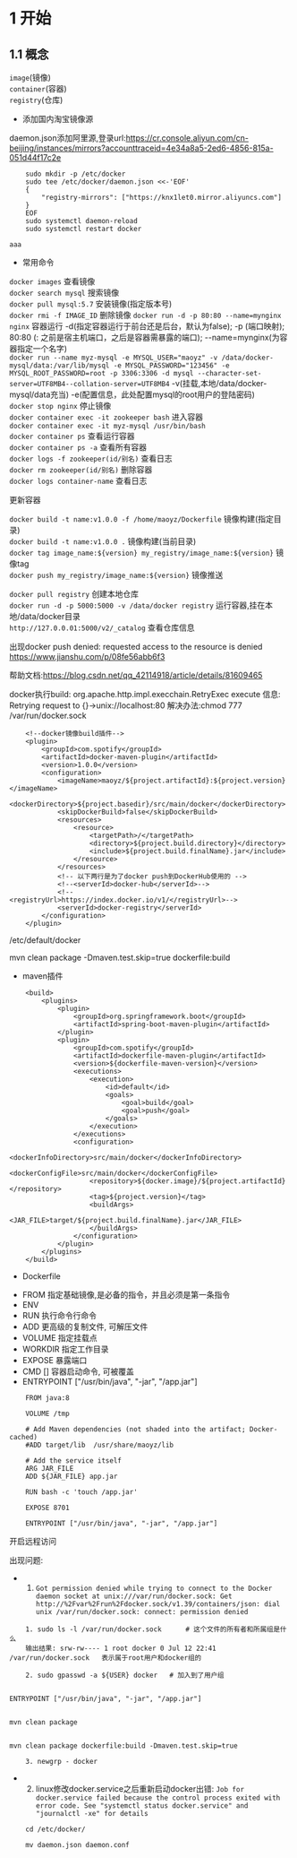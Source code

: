# 1 开始

## 1.1 概念

`image`(镜像)  
`container`(容器)  
`registry`(仓库)  

+ 添加国内淘宝镜像源

daemon.json添加阿里源,登录url:https://cr.console.aliyun.com/cn-beijing/instances/mirrors?accounttraceid=4e34a8a5-2ed6-4856-815a-051d44f17c2e  

```
    sudo mkdir -p /etc/docker
    sudo tee /etc/docker/daemon.json <<-'EOF'
    {
        "registry-mirrors": ["https://knx1let0.mirror.aliyuncs.com"]
    }
    EOF
    sudo systemctl daemon-reload
    sudo systemctl restart docker
```

    aaa

+ 常用命令

`docker images`                        查看镜像  
`docker search mysql`                  搜索镜像  
`docker pull mysql:5.7`                安装镜像(指定版本号)  
`docker rmi -f IMAGE_ID`               删除镜像
`docker run -d -p 80:80 --name=mynginx nginx`     容器运行   -d(指定容器运行于前台还是后台，默认为false);  -p (端口映射);  80:80 (: 之前是宿主机端口，之后是容器需暴露的端口);   --name=mynginx(为容器指定一个名字)  
`docker run --name myz-mysql -e MYSQL_USER="maoyz" -v /data/docker-mysql/data:/var/lib/mysql -e MYSQL_PASSWORD="123456" -e MYSQL_ROOT_PASSWORD=root -p 3306:3306 -d mysql --character-set-server=UTF8MB4--collation-server=UTF8MB4`   -v(挂载,本地/data/docker-mysql/data充当)  -e(配置信息，此处配置mysql的root用户的登陆密码)  
`docker stop nginx`                    停止镜像  
`docker container exec -it zookeeper bash`       进入容器  
`docker container exec -it myz-mysql /usr/bin/bash`  
`docker container ps`                            查看运行容器  
`docker container ps -a`                         查看所有容器  
`docker logs -f zookeeper(id/别名)`     查看日志  
`docker rm zookeeper(id/别名)`          删除容器  
`docker logs container-name`  查看日志  

更新容器  

`docker build -t name:v1.0.0 -f /home/maoyz/Dockerfile`                 镜像构建(指定目录)  
`docker build -t name:v1.0.0 .`                                         镜像构建(当前目录)  
`docker tag image_name:${version} my_registry/image_name:${version}`    镜像tag  
`docker push my_registry/image_name:${version}`                         镜像推送  

`docker pull registry`                                 创建本地仓库  
`docker run -d -p 5000:5000 -v /data/docker registry`  运行容器,挂在本地/data/docker目录  
`http://127.0.0.01:5000/v2/_catalog`                   查看仓库信息  


出现docker push denied: requested access to the resource is denied
    https://www.jianshu.com/p/08fe56abb6f3

帮助文档:https://blog.csdn.net/qq_42114918/article/details/81609465

docker执行build:  org.apache.http.impl.execchain.RetryExec execute 信息: Retrying request to {}->unix://localhost:80
解决办法:chmod 777 /var/run/docker.sock

```
    <!--docker镜像build插件-->
    <plugin>
        <groupId>com.spotify</groupId>
        <artifactId>docker-maven-plugin</artifactId>
        <version>1.0.0</version>
        <configuration>
            <imageName>maoyz/${project.artifactId}:${project.version}</imageName>
            <dockerDirectory>${project.basedir}/src/main/docker</dockerDirectory>
            <skipDockerBuild>false</skipDockerBuild>
            <resources>
                <resource>
                    <targetPath>/</targetPath>
                    <directory>${project.build.directory}</directory>
                    <include>${project.build.finalName}.jar</include>
                </resource>
            </resources>
            <!-- 以下两行是为了docker push到DockerHub使用的 -->
            <!--<serverId>docker-hub</serverId>-->
            <!--<registryUrl>https://index.docker.io/v1/</registryUrl>-->
            <serverId>docker-registry</serverId>
        </configuration>
    </plugin>

```


/etc/default/docker

mvn clean package -Dmaven.test.skip=true dockerfile:build

+ maven插件

```
    <build>
        <plugins>
            <plugin>
                <groupId>org.springframework.boot</groupId>
                <artifactId>spring-boot-maven-plugin</artifactId>
            </plugin>
            <plugin>
                <groupId>com.spotify</groupId>
                <artifactId>dockerfile-maven-plugin</artifactId>
                <version>${dockerfile-maven-version}</version>
                <executions>
                    <execution>
                        <id>default</id>
                        <goals>
                            <goal>build</goal>
                            <goal>push</goal>
                        </goals>
                    </execution>
                </executions>
                <configuration>
                    <dockerInfoDirectory>src/main/docker</dockerInfoDirectory>
                    <dockerConfigFile>src/main/docker</dockerConfigFile>
                    <repository>${docker.image}/${project.artifactId}</repository>
                    <tag>${project.version}</tag>
                    <buildArgs>
                        <JAR_FILE>target/${project.build.finalName}.jar</JAR_FILE>
                    </buildArgs>
                </configuration>
            </plugin>
        </plugins>
    </build>
```

+ Dockerfile

- FROM    指定基础镜像,是必备的指令，并且必须是第一条指令  
- ENV  
- RUN     执行命令行命令  
- ADD     更高级的复制文件, 可解压文件  
- VOLUME  指定挂载点  
- WORKDIR 指定工作目录  
- EXPOSE  暴露端口  
- CMD []    容器启动命令, 可被覆盖
- ENTRYPOINT ["/usr/bin/java", "-jar", "/app.jar"]

```
    FROM java:8
    
    VOLUME /tmp
    
    # Add Maven dependencies (not shaded into the artifact; Docker-cached)
    #ADD target/lib  /usr/share/maoyz/lib
    
    # Add the service itself
    ARG JAR_FILE
    ADD ${JAR_FILE} app.jar
    
    RUN bash -c 'touch /app.jar'
    
    EXPOSE 8701
    
    ENTRYPOINT ["/usr/bin/java", "-jar", "/app.jar"]
```

开启远程访问




出现问题:  

+ 1. `Got permission denied while trying to connect to the Docker daemon socket at unix:///var/run/docker.sock: Get http://%2Fvar%2Frun%2Fdocker.sock/v1.39/containers/json: dial unix /var/run/docker.sock: connect: permission denied`

```
    1. sudo ls -l /var/run/docker.sock      # 这个文件的所有者和所属组是什么
    输出结果: srw-rw---- 1 root docker 0 Jul 12 22:41 /var/run/docker.sock   表示属于root用户和docker组的

    2. sudo gpasswd -a ${USER} docker   # 加入到了用户组


ENTRYPOINT ["/usr/bin/java", "-jar", "/app.jar"]


mvn clean package


mvn clean package dockerfile:build -Dmaven.test.skip=true

    3. newgrp - docker
```

+ 2. linux修改docker.service之后重新启动docker出错: `Job for docker.service failed because the control process exited with error code. See "systemctl status docker.service" and "journalctl -xe" for details`

```
    cd /etc/docker/
    
    mv daemon.json daemon.conf
```
